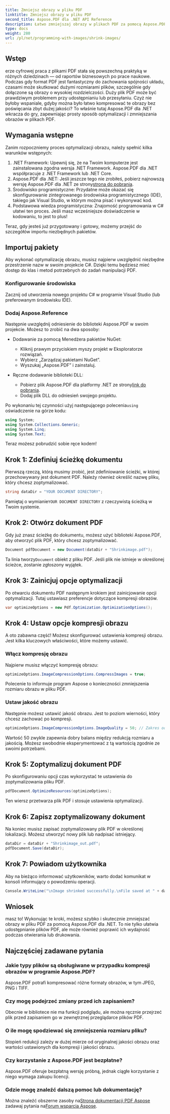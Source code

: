 ```yaml
---
title: Zmniejsz obrazy w pliku PDF
linktitle: Zmniejsz obrazy w pliku PDF
second_title: Aspose.PDF dla .NET API Reference
description: Łatwo zmniejszaj obrazy w plikach PDF za pomocą Aspose.PDF dla .NET, korzystając z tego przewodnika krok po kroku, dzięki czemu uzyskasz mniejszy rozmiar pliku przy jednoczesnym zachowaniu jego jakości.
type: docs
weight: 280
url: /pl/net/programming-with-images/shrink-images/
---
```

## Wstęp

erze cyfrowej praca z plikami PDF stała się powszechną praktyką w różnych dziedzinach — od raportów biznesowych po prace naukowe. Podczas gdy format PDF jest fantastyczny do zachowania spójności układu, czasami może skutkować dużymi rozmiarami plików, szczególnie gdy dołączone są obrazy o wysokiej rozdzielczości. Duży plik PDF może być prawdziwym problemem przy udostępnianiu lub przesyłaniu. Czyż nie byłoby wspaniale, gdyby można było łatwo kompresować te obrazy bez poświęcania zbyt dużej jakości? To właśnie tutaj Aspose.PDF dla .NET wkracza do gry, zapewniając prosty sposób optymalizacji i zmniejszania obrazów w plikach PDF. 

## Wymagania wstępne

Zanim rozpoczniemy proces optymalizacji obrazu, należy spełnić kilka warunków wstępnych:

1. .NET Framework: Upewnij się, że na Twoim komputerze jest zainstalowana zgodna wersja .NET Framework. Aspose.PDF dla .NET współpracuje z .NET Framework lub .NET Core.
2.  Aspose.PDF dla .NET: Jeśli jeszcze tego nie zrobiłeś, pobierz najnowszą wersję Aspose.PDF dla .NET ze strony[strona do pobrania](https://releases.aspose.com/pdf/net/).
3. Środowisko programistyczne: Przydatne może okazać się skonfigurowanie zintegrowanego środowiska programistycznego (IDE), takiego jak Visual Studio, w którym można pisać i wykonywać kod.
4. Podstawowa wiedza programistyczna: Znajomość programowania w C# ułatwi ten proces. Jeśli masz wcześniejsze doświadczenie w kodowaniu, to jest to plus!

Teraz, gdy jesteś już przygotowany i gotowy, możemy przejść do szczegółów importu niezbędnych pakietów.

## Importuj pakiety

Aby wykonać optymalizację obrazu, musisz najpierw uwzględnić niezbędne przestrzenie nazw w swoim projekcie C#. Dzięki temu będziesz mieć dostęp do klas i metod potrzebnych do zadań manipulacji PDF.

### Konfigurowanie środowiska

Zacznij od utworzenia nowego projektu C# w programie Visual Studio (lub preferowanym środowisku IDE).

### Dodaj Aspose.Reference

Następnie uwzględnij odniesienie do biblioteki Aspose.PDF w swoim projekcie. Możesz to zrobić na dwa sposoby:

- Dodawanie za pomocą Menedżera pakietów NuGet:
  - Kliknij prawym przyciskiem myszy projekt w Eksploratorze rozwiązań.
  - Wybierz „Zarządzaj pakietami NuGet”.
  - Wyszukaj „Aspose.PDF” i zainstaluj.

- Ręczne dodawanie biblioteki DLL:
  - Pobierz plik Aspose.PDF dla platformy .NET ze strony[link do pobrania](https://releases.aspose.com/pdf/net/).
  - Dodaj plik DLL do odniesień swojego projektu.

 Po wykonaniu tej czynności użyj następującego polecenia`using` oświadczenie na górze kodu:

```csharp
using System;
using System.Collections.Generic;
using System.Linq;
using System.Text;
```

Teraz możesz pobrudzić sobie ręce kodem!

## Krok 1: Zdefiniuj ścieżkę dokumentu

Pierwszą rzeczą, którą musimy zrobić, jest zdefiniowanie ścieżki, w której przechowywany jest dokument PDF. Należy również określić nazwę pliku, który chcesz zoptymalizować.

```csharp
string dataDir = "YOUR DOCUMENT DIRECTORY"; 
```

 Pamiętaj o wymianie`YOUR DOCUMENT DIRECTORY` z rzeczywistą ścieżką w Twoim systemie.

## Krok 2: Otwórz dokument PDF

Gdy już znasz ścieżkę do dokumentu, możesz użyć biblioteki Aspose.PDF, aby otworzyć plik PDF, który chcesz zoptymalizować.

```csharp
Document pdfDocument = new Document(dataDir + "Shrinkimage.pdf");
```

 Ta linia tworzy`Document` obiekt z pliku PDF. Jeśli plik nie istnieje w określonej ścieżce, zostanie zgłoszony wyjątek.

## Krok 3: Zainicjuj opcje optymalizacji

Po otwarciu dokumentu PDF następnym krokiem jest zainicjowanie opcji optymalizacji. Tutaj ustawiasz preferencje dotyczące kompresji obrazów.

```csharp
var optimizeOptions = new Pdf.Optimization.OptimizationOptions();
```

## Krok 4: Ustaw opcje kompresji obrazu

A oto zabawna część! Możesz skonfigurować ustawienia kompresji obrazu. Jest kilka kluczowych właściwości, które możemy ustawić.

### Włącz kompresję obrazu

Najpierw musisz włączyć kompresję obrazu:

```csharp
optimizeOptions.ImageCompressionOptions.CompressImages = true;
```

Polecenie to informuje program Aspose o konieczności zmniejszenia rozmiaru obrazu w pliku PDF.

### Ustaw jakość obrazu

Następnie możesz ustawić jakość obrazu. Jest to poziom wierności, który chcesz zachować po kompresji.

```csharp
optimizeOptions.ImageCompressionOptions.ImageQuality = 50; // Zakres od 0 do 100
```

Wartość 50 zwykle zapewnia dobry balans między redukcją rozmiaru a jakością. Możesz swobodnie eksperymentować z tą wartością zgodnie ze swoimi potrzebami.

## Krok 5: Zoptymalizuj dokument PDF

Po skonfigurowaniu opcji czas wykorzystać te ustawienia do zoptymalizowania pliku PDF.

```csharp
pdfDocument.OptimizeResources(optimizeOptions);
```

Ten wiersz przetwarza plik PDF i stosuje ustawienia optymalizacji.

## Krok 6: Zapisz zoptymalizowany dokument

Na koniec musisz zapisać zoptymalizowany plik PDF w określonej lokalizacji. Możesz utworzyć nowy plik lub nadpisać istniejący.

```csharp
dataDir = dataDir + "Shrinkimage_out.pdf"; 
pdfDocument.Save(dataDir);
```

## Krok 7: Powiadom użytkownika

Aby na bieżąco informować użytkowników, warto dodać komunikat w konsoli informujący o powodzeniu operacji.

```csharp
Console.WriteLine("\nImage shrinked successfully.\nFile saved at " + dataDir);
```

## Wniosek

masz to! Wykonując te kroki, możesz szybko i skutecznie zmniejszać obrazy w pliku PDF za pomocą Aspose.PDF dla .NET. To nie tylko ułatwia udostępnianie plików PDF, ale może również poprawić ich wydajność podczas otwierania lub drukowania.

## Najczęściej zadawane pytania

### Jakie typy plików są obsługiwane w przypadku kompresji obrazów w programie Aspose.PDF?  
Aspose.PDF potrafi kompresować różne formaty obrazów, w tym JPEG, PNG i TIFF.

### Czy mogę podejrzeć zmiany przed ich zapisaniem?  
Obecnie w bibliotece nie ma funkcji podglądu, ale można ręcznie przejrzeć plik przed zapisaniem go w zewnętrznej przeglądarce plików PDF.

### O ile mogę spodziewać się zmniejszenia rozmiaru pliku?  
Stopień redukcji zależy w dużej mierze od oryginalnej jakości obrazu oraz wartości ustawionych dla kompresji i jakości obrazu.

### Czy korzystanie z Aspose.PDF jest bezpłatne?  
Aspose.PDF oferuje bezpłatną wersję próbną, jednak ciągłe korzystanie z niego wymaga zakupu licencji.

### Gdzie mogę znaleźć dalszą pomoc lub dokumentację?  
 Można znaleźć obszerne zasoby na[Strona dokumentacji PDF Aspose](https://reference.aspose.com/pdf/net/) zadawaj pytania na[Forum wsparcia Aspose](https://forum.aspose.com/c/pdf/10).